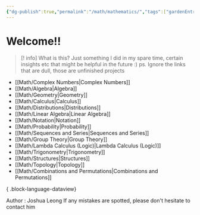 ```yaml
---
{"dg-publish":true,"permalink":"/math/mathematics/","tags":["gardenEntry"]}
---
```


# Welcome!!

> [! info] What is this?
> Just something I did in my spare time, certain insights etc that might be helpful in the future :)  ps. Ignore the links that are dull, those are unfinished projects

- [[Math/Complex Numbers\|Complex Numbers]]
- [[Math/Algebra\|Algebra]]
- [[Math/Geometry\|Geometry]]
- [[Math/Calculus\|Calculus]]
- [[Math/Distributions\|Distributions]]
- [[Math/Linear Algebra\|Linear Algebra]]
- [[Math/Notation\|Notation]]
- [[Math/Probability\|Probability]]
- [[Math/Sequences and Series\|Sequences and Series]]
- [[Math/Group Theory\|Group Theory]]
- [[Math/Lambda Calculus (Logic)\|Lambda Calculus (Logic)]]
- [[Math/Trigonometry\|Trigonometry]]
- [[Math/Structures\|Structures]]
- [[Math/Topology\|Topology]]
- [[Math/Combinations and Permutations\|Combinations and Permutations]]

{ .block-language-dataview}

Author : Joshua Leong
If any mistakes are spotted, please don't hesitate to contact him